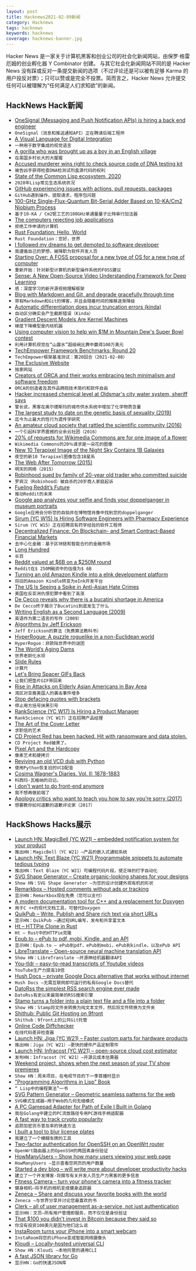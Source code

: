 ```yaml
---
layout: post
title: Hacknews2021-02-09新闻
category: Hacknews
tags: hacknews
keywords: hacknews
coverage: hacknews-banner.jpg
---
```


Hacker News 是一家关于计算机黑客和创业公司的社会化新闻网站，由保罗·格雷厄姆的创业孵化器 Y Combinator 创建。
与其它社会化新闻网站不同的是 Hacker News 没有踩或反对一条提交新闻的选项（不过评论还是可以被有足够 Karma 的用户投反对票）；只可以赞或是完全不投票。简而言之，Hacker News 允许提交任何可以被理解为“任何满足人们求知欲”的新闻。

## HackNews Hack新闻


- [OneSignal (Messaging and Push Notification APIs) is hiring a back end engineer](https://onesignal.com/careers)
- `OneSignal（消息和推送通知API）正在聘请后端工程师`
- [A Visual Language for Digital Integration](https://blogs.mulesoft.com/api-integration/strategy/a-visual-language-for-digital-integration/)
- `一种用于数字集成的视觉语言`
- [A gorilla who was brought up as a boy in an English village](https://medium.com/history-of-yesterday/the-gorilla-who-was-brought-up-as-a-boy-in-an-english-village-6e3cdac33c63)
- `在英国乡村长大的大猩猩`
- [Accused murderer wins right to check source code of DNA testing kit](https://www.theregister.com/2021/02/04/dna_testing_software/)
- `被告凶手获得检查DNA检测试剂盒源代码的权利`
- [State of the Common Lisp ecosystem, 2020](https://lisp-journey.gitlab.io/blog/state-of-the-common-lisp-ecosystem-2020/)
- `2020年Lisp常见生态系统状况`
- [GitHub experiencing issues with actions, pull requests, packages](https://www.githubstatus.com/incidents/th4mgzt9y25t)
- `GitHub遇到操作，提取请求，程序包问题`
- [100-GHz Single-Flux-Quantum Bit-Serial Adder Based on 10-KA/Cm2 Niobium Process](https://ieeexplore.ieee.org/document/5682059)
- `基于10-KA / Cm2铌工艺的100GHz单通量量子比特串行加法器`
- [The computers rejecting job applications](https://www.bbc.co.uk/news/business-55932977)
- `拒绝工作申请的计算机`
- [Rust Foundation: Hello, World](https://foundation.rust-lang.org/posts/2021-02-08-hello-world/)
- `Rust Foundation：您好，世界`
- [I followed my dreams to get demoted to software developer](https://stackoverflow.blog/2021/02/08/moving-from-designer-to-developer-stack-overflow/)
- `我遵循自己的梦想，被降职为软件开发人员`
- [Starting Over: A FOSS proposal for a new type of OS for a new type of computer](https://liam-on-linux.livejournal.com/77065.html)
- `重新开始：针对新型计算机的新型操作系统的FOSS建议`
- [Sense: A New Open-Source Video Understanding Framework for Deep Learning](https://github.com/TwentyBN/sense)
- `感：深度学习的新开源视频理解框架`
- [Blog with Markdown and Git, and degrade gracefully through time](https://brandur.org/fragments/graceful-degradation-time)
- `带有Markdown和Git的博客，并且会随着时间的推移逐渐降级`
- [Automatic differentiation does incur truncation errors (kinda)](https://www.oxinabox.net/2021/02/08/AD-truncation-error.html)
- `自动区分确实会产生截断错误（Kinda）`
- [Gradient Descent Models Are Kernel Machines](https://infoproc.blogspot.com/2021/02/gradient-descent-models-are-kernel.html)
- `梯度下降模型是内核机器`
- [Using computer vision to help win $1M in Mountain Dew's Super Bowl contest](https://blog.roboflow.com/mountain-dew-contest-computer-vision/)
- `利用计算机视觉在“山露水”超级碗比赛中赢得100万美元`
- [TechEmpower Framework Benchmarks: Round 20](https://www.techempower.com/benchmarks/#section=data-r20)
- `TechEmpower框架基准测试：第20回合（2021-02-08）`
- [The Exclusive Website](https://exclusive.website/)
- `独家网站`
- [Creators of ORCA and their works embracing tech minimalism and software freedom](https://esoteric.codes/blog/100-rabbits)
- `ORCA的创造者及其作品拥抱技术简约和软件自由`
- [Hacker increased chemical level at Oldsmar's city water system, sheriff says](https://www.wtsp.com/article/news/local/pinellascounty/pinellas-oldsmar-water-system-computer-intrustion/67-512b2bab-9f94-44d7-841e-5169fdb0a0bd)
- `警长说，黑客在奥尔德斯玛的城市供水系统中增加了化学物质含量`
- [The largest study to date on the genetic basis of sexuality (2019)](https://www.nature.com/articles/d41586-019-02585-6)
- `迄今为止最大的性行为遗传学研究`
- [An amateur cloud society that rattled the scientific community (2016)](https://www.nytimes.com/2016/05/08/magazine/the-amateur-cloud-society-that-sort-of-rattled-the-scientific-community.html)
- `一个引起科学界震撼的业余云社团（2016）`
- [20% of requests for Wikimedia Commons are for one image of a flower](https://phabricator.wikimedia.org/T273741)
- `Wikimedia Commons的20％请求是一朵花的图像`
- [New 10 Terapixel Image of the Night Sky Contains 1B Galaxies](https://viewer.legacysurvey.org/#IC%203206)
- `夜空的新10 Terapixel图像包含1B星系`
- [The Web After Tomorrow (2015)](https://tonsky.me/blog/the-web-after-tomorrow/)
- `明天的网络（2015）`
- [Robinhood sued by family of 20-year old trader who committed suicide](https://www.cnbc.com/2021/02/08/robinhood-sued-by-family-of-alex-kearns-20-year-old-trader-who-killed-himself-.html)
- `罗宾汉（Robinhood）被自杀的20岁商人家庭起诉`
- [Fueling Reddit’s Future](https://redditblog.com/2021/02/08/fueling-reddits-future/)
- `推动Reddit的未来`
- [Google app analyzes your selfie and finds your doppelganger in museum portraits](https://www.openculture.com/2018/01/googles-free-app-analyzes-your-selfie-and-then-finds-your-doppelganger-in-museum-portraits.html)
- `Google应用会分析您的自拍并在博物馆肖像中找到您的doppelganger`
- [Sirum (YC W15) Is Hiring Software Engineers with Pharmacy Experience](item?id=26072562)
- `Sirum（YC W15）正在招聘具有药学经验的软件工程师`
- [Decentralized Finance: On Blockchain- and Smart Contract-Based Financial Markets](https://research.stlouisfed.org/publications/review/2021/02/05/decentralized-finance-on-blockchain-and-smart-contract-based-financial-markets)
- `去中心化金融：基于区块链和智能合约的金融市场`
- [Long Hundred](https://en.wikipedia.org/wiki/Long_hundred)
- `长百`
- [Reddit valued at $6B on a $250M round](https://www.reuters.com/article/us-reddit-funding/reddits-valuation-doubles-to-6-billion-after-new-250-million-funding-idUSKBN2A9056)
- `Reddit在$ 250M融资中的估值为$ 6B`
- [Turning an old Amazon Kindle into a eInk development platform](https://blog.lidskialf.net/2021/02/08/turning-an-old-kindle-into-a-eink-development-platform/)
- `将旧的Amazon Kindle转变为eInk开发平台`
- [The US Is Seeing a Spike in Anti-Asian Hate Crimes](https://www.thecut.com/2021/02/the-us-is-seeing-a-massive-spike-in-anti-asian-hate-crimes.html)
- `美国在反亚洲仇恨犯罪中看到了高涨`
- [De Cecco reveals why there is a bucatini shortage in America](https://www.grubstreet.com/2021/02/de-cecco-bucatini-shortage-interview.html#_ga=2.215720407.158932652.1612751392-988703692.1609033476)
- `De Cecco终于揭示了Bucatini到底发生了什么`
- [Writing English as a Second Language (2009)](https://theamericanscholar.org/writing-english-as-a-second-language/)
- `英语作为第二语言的写作（2009）`
- [Algorithms by Jeff Erickson](http://jeffe.cs.illinois.edu/teaching/algorithms/)
- `Jeff Erickson的算法（免费算法教科书）`
- [HyperRogue: A puzzle roguelike in a non-Euclidean world](http://roguetemple.com/z/hyper/)
- `HyperRogue：非欧陆世界中的谜团`
- [The World’s Aging Dams](https://e360.yale.edu/features/water-warning-the-looming-threat-of-the-worlds-aging-dams)
- `世界老龄化水坝`
- [Slide Rules](https://osgalleries.org/collectors/davis/davisthumbnails.cgi)
- `计算尺`
- [Let's Bring Spacer GIFs Back](https://www.joshwcomeau.com/react/modern-spacer-gif/)
- `让我们把垫片GIF带回来`
- [Rise in Attacks on Elderly Asian Americans in Bay Area](https://www.cnn.com/2021/02/08/us/asian-american-attacks-bay-area/index.html)
- `湾区对亚裔美国人的袭击事件增多`
- [Stop defacing quotes with brackets](https://slate.com/human-interest/2021/02/stop-defacing-quotes-with-brackets.html)
- `停止用方括号抹黑引号`
- [RankScience (YC W17) Is Hiring a Product Manager](item?id=26074690)
- `RankScience（YC W17）正在招聘产品经理`
- [The Art of the Cover Letter](https://www.theparisreview.org/blog/2021/01/27/the-art-of-the-cover-letter/)
- `求职信的艺术`
- [CD Project Red has been hacked. Hit with ransomware and data stolen.](https://twitter.com/CDPROJEKTRED/status/1359048125403590660)
- `CD Project Red被黑了。`
- [Pixel Art and the Hardcopy](https://twitter.com/pinot/status/1357862266633408512)
- `像素艺术和硬拷贝`
- [Reviving an old VCD dub with Python](https://jsutton.co.uk/sync-dubs-with-python/)
- `使用Python恢复旧的VCD配音`
- [Cosima Wagner's Diaries. Vol. II: 1878-1883](https://www.lrb.co.uk/the-paper/v03/n02/harold-james/interpretation-of-dreams)
- `科西玛·瓦格纳的日记。`
- [I don't want to do front-end anymore](https://www.askonomm.com/blog/i-dont-want-to-do-frontend-anymore)
- `我不想再做前端了`
- [Apology critics who want to teach you how to say you’re sorry (2017)](http://nymag.com/scienceofus/2017/06/these-apology-critics-want-to-teach-you-how-to-say-sorry.html)
- `想要教你如何道歉的道歉评论家（2017）`


## HackShows Hacks展示

- [Launch HN: MagicBell (YC W21) – embedded notification system for your product](item?id=26037645)
- `推出HN：MagicBell（YC W21）–产品的嵌入式通知系统`
- [Launch HN: Text Blaze (YC W21) Programmable snippets to automate tedious typing](item?id=26037816)
- `推出HN：Text Blaze（YC W21）可编程代码片段，使乏味的打字自动化`
- [ SVG Shape Generator – Create organic-looking shapes for your designs](https://www.softr.io/tools/svg-shape-generator)
- `Show HN：SVG Shape Generator –为您的设计创建外观有机的形状`
- [ Remarkbox – Hosted comments without ads or tracking](https://www.remarkbox.com/remarkbox-is-now-pay-what-you-can.html)
- `显示HN：Remarkbox现在免费（您可以支付）`
- [ A modern documentation tool for C++ and a replacement for Doxygen](https://hdoc.io/)
- `用于C ++的现代文档工具，可替代Doxygen`
- [ QuikPub – Write, Publish and Share rich text via short URLs](https://quikpub.co/)
- `显示HN：QuikPub –通过短URL编写，发布和共享富文本`
- [ Ht – HTTPie Clone in Rust](https://github.com/ducaale/ht)
- `Ht – Rust中的HTTPie克隆`
- [ Epub.to – ePub to pdf, mobi, Kindle, and an API](https://epub.to)
- `显示HN：Epub.to – ePub到pdf，ePub到mobi，ePub到kindle，以及ePub API`
- [ LibreTranslate – Open-source neural machine translation API](https://libretranslate.com/)
- `Show HN：LibreTranslate –开源神经机器翻译API`
- [ You-tldr – easy-to-read transcripts of Youtube videos](https://you-tldr.com/)
- `YouTube生产力提高10倍`
- [ Hush Docs – private Google Docs alternative that works without internet](https://demo.hushdocs.com)
- `Hush Docs –无需互联网即可运行的私有Google Docs替代`
- [ DatoRss the simplest RSS search engine ever made](https://github.com/davidesantangelo/dato.rss)
- `DatoRss有史以来最简单的RSS搜索引擎`
- [ Stamp turns a folder into a plain text file and a file into a folder](https://github.com/treenotation/jtree/tree/master/langs/stamp)
- `Show HN：Stamp将文件夹转换为纯文本文件，然后将文件转换为文件夹`
- [ Shithub: Public Git Hosting on 9front](https://shithub.us)
- `Shithub：9front上的公共Git托管`
- [ Online Code Diffchecker](https://onlinetextcompare.com)
- `在线代码差异检查器`
- [Launch HN: Jiga (YC W21) – Faster custom parts for hardware products](item?id=26066276)
- `推出HN：Jiga（YC W21）–更快的硬件产品定制零件`
- [Launch HN: Infracost (YC W21) – open-source cloud cost estimator](item?id=26064588)
- `发布HN：Infracost（YC W21）–开源云成本估算器`
- [ Weekend project, shows when the next season of your TV show premieres](item?id=26066346)
- `Show HN：周末项目，在电视节目的下一季首播时显示`
- [ "Programming Algorithms in Lisp” Book](https://www.apress.com/gp/book/9781484264270)
- `“ Lisp中的编程算法”一书`
- [ SVG Pattern Generator – Geometric seamless patterns for the web](https://www.visiwig.com/patterns/)
- `SVG模式生成器–用于Web的几何无缝模式`
- [ A PC Gamepad Adapter for Path of Exile I Built in Golang](https://github.com/Steven-Ireland/Path-Of-Gamepad)
- `我在Golang中建立的PC流放路径专用PC游戏手柄适配器`
- [ A fast way to track crypto popularity](http://shitcoin.watch)
- `追踪加密货币普及率的快速方法`
- [ I built a tool to blur license plates](https://noplate.me)
- `我建立了一个模糊车牌的工具`
- [ Two-factor authentication for OpenSSH on an OpenWrt router](https://forum.openwrt.org/t/howto-openssh-with-mfa-on-openwrt-19-07-x-using-google-authenticator/88025)
- `OpenWrt路由器上的OpenSSH的两因素身份验证`
- [ HowManyUsers – Show how many users viewing your web page](https://howmanyusers.my.id/)
- `HowManyUsers –显示查看您网页的用户数量`
- [ Started a dev blog – will write more about developer productivity hacks](https://blog.almin.dev/posts/2021-01-18/productivity-part-one)
- `建立了一个开发博客-将撰写有关开发人员生产力黑客的更多信息`
- [ Fitness Camera – turn your phone's camera into a fitness tracker](https://github.com/miguelrochefort/fitness-camera)
- `健身相机–将手机的相机变成健身追踪器`
- [ Zeneca – Share and discuss your favorite books with the world](https://www.zeneca.io)
- `Zeneca –与世界分享并讨论您最喜欢的书`
- [ Clerk – all of user management as-a-service, not just authentication](https://clerk.dev/blog/all-of-user-management-not-just-authentication)
- `显示HN：文员–所有用户管理即服务，而不仅仅是身份验证`
- [ That $100 you didn't invest in Bitcoin because they said so](https://dontbuybitcointheysaid.com/)
- `你没有投资100美元是因为他们这么说`
- [ InstaRoom turns your iPhone into a smart webcam](https://instaroom.me/)
- `InstaRoom将您的iPhone变成智能网络摄像头`
- [ Kloudi – Locally-hosted universal CLI](https://kloudi.tech)
- `Show HN：Kloudi –本地托管的通用CLI`
- [ A fast JSON library for Go](https://github.com/goccy/go-json)
- `显示HN：Go的快速JSON库`

